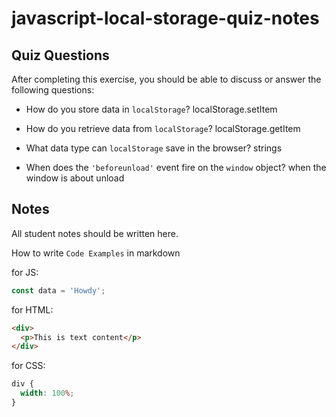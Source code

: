# javascript-local-storage-quiz-notes

## Quiz Questions

After completing this exercise, you should be able to discuss or answer the following questions:

- How do you store data in `localStorage`?
  localStorage.setItem

- How do you retrieve data from `localStorage`?
  localStorage.getItem

- What data type can `localStorage` save in the browser?
  strings

- When does the `'beforeunload'` event fire on the `window` object?
  when the window is about unload

## Notes

All student notes should be written here.

How to write `Code Examples` in markdown

for JS:

```javascript
const data = 'Howdy';
```

for HTML:

```html
<div>
  <p>This is text content</p>
</div>
```

for CSS:

```css
div {
  width: 100%;
}
```
